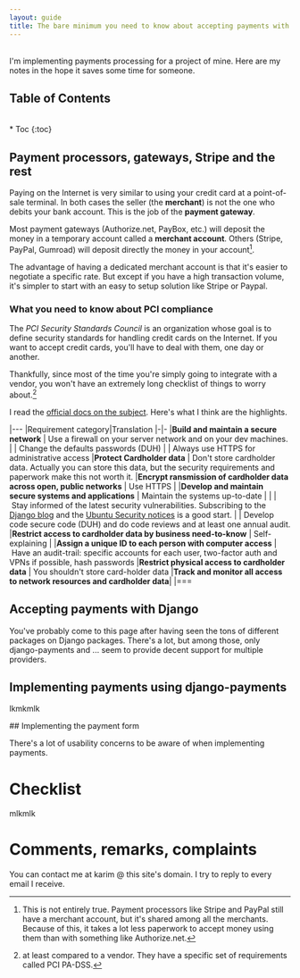 ```yaml
---
layout: guide
title: The bare minimum you need to know about accepting payments with Django
---
```


<br>
I'm implementing payments processing for a project of mine. Here are my notes in the hope it saves some time for someone.

## Table of Contents
<br>
* Toc
{:toc}

<br>


## Payment processors, gateways, Stripe and the rest

Paying on the Internet is very similar to using your credit card at a point-of-sale terminal. In both cases the seller (the **merchant**) is not the one who debits your bank account. This is the job of the **payment gateway**.

Most payment gateways (Authorize.net, PayBox, etc.) will deposit the money in a temporary account called a **merchant account**. Others (Stripe, PayPal, Gumroad) will deposit directly the money in your account[^aggregate_account].

The advantage of having a dedicated merchant account is that it's easier to negotiate a specific rate. But except if you have a high transaction volume, it's simpler to start with an easy to setup solution like Stripe or Paypal.

### What you need to know about PCI compliance

The *PCI Security Standards Council* is an organization whose goal is to define security standards for handling credit cards on the Internet. If you want to accept credit cards, you'll have to deal with them, one day or another.

Thankfully, since most of the time you're simply going to integrate with a vendor, you won't have an extremely long checklist of things to worry about.[^vendor]

I read the [official docs on the subject](https://www.pcisecuritystandards.org/documents/PCI%20SSC%20Quick%20Reference%20Guide.pdf). Here's what I think are the highlights. 

|---
|Requirement category|Translation
|-|-
|__Build and maintain a secure network__ | Use a firewall on your server network and on your dev machines.
|                                        | Change the defaults passwords (DUH)
|                                        | Always use HTTPS for administrative access
|__Protect Cardholder data__             | Don't store cardholder data. Actually you can store this data, but the security requirements and paperwork make this not worth it.
|__Encrypt ransmission of cardholder data across open, public networks__ | Use HTTPS   | 
|__Develop and maintain secure systems and applications__ | Maintain the systems up-to-date |
|                                                         | Stay informed of the latest security vulnerabilities. Subscribing to the [Django blog](https://www.djangoproject.com/weblog/) and the [Ubuntu Security notices](http://www.ubuntu.com/usn/) is a good start.
|                                                         | Develop code secure code (DUH) and do code reviews and at least one annual audit. 
|__Restrict access to cardholder data by business need-to-know__ | Self-explaining |
|__Assign a unique ID to each person with computer access__ | Have an audit-trail: specific accounts for each user, two-factor auth and VPNs if possible, hash passwords
|__Restrict physical access to cardholder data__ | You shouldn't store card-holder data
|__Track and monitor all access to network resources and cardholder data__|
|===

## Accepting payments with Django

You've probably come to this page after having seen the tons of different packages on Django packages. There's a lot, but among those, only django-payments and ... seem to provide decent support for multiple providers.


## Implementing payments using django-payments

lkmkmlk

## Implementing the payment form

There's a lot of usability concerns to be aware of when implementing payments.

# Checklist

mlkmlk

# Comments, remarks, complaints

You can contact me at karim @ this site's domain. I try to reply to every email I receive.

[^aggregate_account]: This is not entirely true. Payment processors like Stripe and PayPal still have a merchant account, but it's shared among all the merchants. Because of this, it takes a lot less paperwork to accept money using them than with something like Authorize.net.

[^vendor]: at least compared to a vendor. They have a specific set of requirements called PCI PA-DSS.
